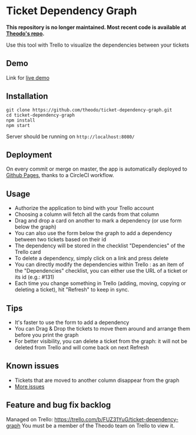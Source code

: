 # Ticket Dependency Graph

**This repository is no longer maintained. Most recent code is available at [Theodo's repo](https://github.com/theodo/ticket-dependency-graph).**

Use this tool with Trello to visualize the dependencies between your tickets

## Demo

Link for [live demo](https://varal7.github.io/ticket-dependency-graph/)

## Installation

```
git clone https://github.com/theodo/ticket-dependency-graph.git
cd ticket-dependency-graph
npm install
npm start
```

Server should be running on `http://localhost:8080/`

## Deployment

On every commit or merge on master, the app is automatically deployed to [Github Pages](https://theodo.github.io/ticket-dependency-graph/), thanks to a CircleCI workflow.

## Usage

- Authorize the application to bind with your Trello account
- Choosing a column will fetch all the cards from that column
- Drag and drop a card on another to mark a dependency (or use form below the graph)
- You can also use the form below the graph to add a dependency between two tickets based on their id
- The dependency will be stored in the checklist "Dependencies" of the Trello card
- To delete a dependency, simply click on a link and press delete
- You can directly modify the dependencies within Trello : as an item of the "Dependencies" checklist, you can either use the URL of a ticket or its id (e.g.: #131)
- Each time you change something in Trello (adding, moving, copying or deleting a ticket), hit "Refresh" to keep in sync.

## Tips

- It's faster to use the form to add a dependency
- You can Drag & Drop the tickets to move them around and arrange them before you print the graph
- For better visibility, you can delete a ticket from the graph: it will not be deleted from Trello and will come back on next Refresh

## Known issues

- Tickets that are moved to another column disappear from the graph
- [More issues](https://github.com/Varal7/ticket-dependency-graph/issues)

## Feature and bug fix backlog

Managed on Trello: https://trello.com/b/FUZ31YuG/ticket-dependency-graph
You must be a member of the Theodo team on Trello to view it.
